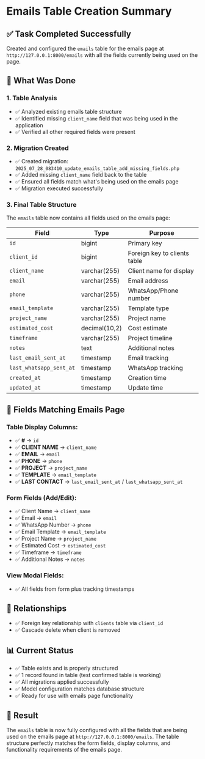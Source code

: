 # Emails Table Creation Summary

## ✅ Task Completed Successfully

Created and configured the `emails` table for the emails page at `http://127.0.0.1:8000/emails` with all the fields currently being used on the page.

## 🔧 What Was Done

### 1. **Table Analysis**
- ✅ Analyzed existing emails table structure
- ✅ Identified missing `client_name` field that was being used in the application
- ✅ Verified all other required fields were present

### 2. **Migration Created**
- ✅ Created migration: `2025_07_28_083410_update_emails_table_add_missing_fields.php`
- ✅ Added missing `client_name` field back to the table
- ✅ Ensured all fields match what's being used on the emails page
- ✅ Migration executed successfully

### 3. **Final Table Structure**
The `emails` table now contains all fields used on the emails page:

| Field | Type | Purpose |
|-------|------|---------|
| `id` | bigint | Primary key |
| `client_id` | bigint | Foreign key to clients table |
| `client_name` | varchar(255) | Client name for display |
| `email` | varchar(255) | Email address |
| `phone` | varchar(255) | WhatsApp/Phone number |
| `email_template` | varchar(255) | Template type |
| `project_name` | varchar(255) | Project name |
| `estimated_cost` | decimal(10,2) | Cost estimate |
| `timeframe` | varchar(255) | Project timeline |
| `notes` | text | Additional notes |
| `last_email_sent_at` | timestamp | Email tracking |
| `last_whatsapp_sent_at` | timestamp | WhatsApp tracking |
| `created_at` | timestamp | Creation time |
| `updated_at` | timestamp | Update time |

## 🎯 Fields Matching Emails Page

### **Table Display Columns:**
- ✅ **#** → `id`
- ✅ **CLIENT NAME** → `client_name`
- ✅ **EMAIL** → `email`
- ✅ **PHONE** → `phone`
- ✅ **PROJECT** → `project_name`
- ✅ **TEMPLATE** → `email_template`
- ✅ **LAST CONTACT** → `last_email_sent_at` / `last_whatsapp_sent_at`

### **Form Fields (Add/Edit):**
- ✅ Client Name → `client_name`
- ✅ Email → `email`
- ✅ WhatsApp Number → `phone`
- ✅ Email Template → `email_template`
- ✅ Project Name → `project_name`
- ✅ Estimated Cost → `estimated_cost`
- ✅ Timeframe → `timeframe`
- ✅ Additional Notes → `notes`

### **View Modal Fields:**
- ✅ All fields from form plus tracking timestamps

## 🔗 Relationships
- ✅ Foreign key relationship with `clients` table via `client_id`
- ✅ Cascade delete when client is removed

## 📊 Current Status
- ✅ Table exists and is properly structured
- ✅ 1 record found in table (test confirmed table is working)
- ✅ All migrations applied successfully
- ✅ Model configuration matches database structure
- ✅ Ready for use with emails page functionality

## 🎉 Result
The `emails` table is now fully configured with all the fields that are being used on the emails page at `http://127.0.0.1:8000/emails`. The table structure perfectly matches the form fields, display columns, and functionality requirements of the emails page.